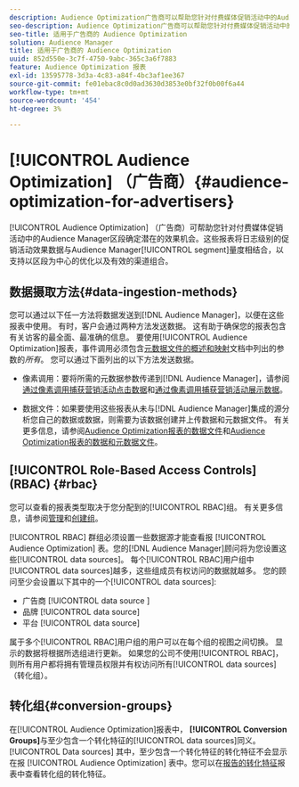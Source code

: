 ```yaml
---
description: Audience Optimization广告商可以帮助您针对付费媒体促销活动中的Audience Manager区段确定潜在的效果机会。 这些报表将日志级别的促销活动效果数据与Audience Manager区段量度相结合，以支持以区段为中心的优化以及有效的渠道组合。
seo-description: Audience Optimization广告商可以帮助您针对付费媒体促销活动中的Audience Manager区段确定潜在的效果机会。 这些报表将日志级别的促销活动效果数据与Audience Manager区段量度相结合，以支持以区段为中心的优化以及有效的渠道组合。
seo-title: 适用于广告商的 Audience Optimization
solution: Audience Manager
title: 适用于广告商的 Audience Optimization
uuid: 852d550e-3c7f-4750-9abc-365c3a6f7883
feature: Audience Optimization 报表
exl-id: 13595778-3d3a-4c83-a84f-4bc3af1ee367
source-git-commit: fe01ebac8c0d0ad3630d3853e0bf32f0b00f6a44
workflow-type: tm+mt
source-wordcount: '454'
ht-degree: 3%

---
```


# [!UICONTROL Audience Optimization] （广告商）{#audience-optimization-for-advertisers}

[!UICONTROL Audience Optimization] （广告商）可帮助您针对付费媒体促销活动中的Audience Manager区段确定潜在的效果机会。这些报表将日志级别的促销活动效果数据与Audience Manager[!UICONTROL segment]量度相结合，以支持以区段为中心的优化以及有效的渠道组合。

## 数据摄取方法{#data-ingestion-methods}

您可以通过以下任一方法将数据发送到[!DNL Audience Manager]，以便在这些报表中使用。 有时，客户会通过两种方法发送数据。 这有助于确保您的报表包含有关访客的最全面、最准确的信息。 要使用[!UICONTROL Audience Optimization]报表，事件调用必须包含[元数据文件的概述和映射](../../../reporting/audience-optimization-reports/metadata-files-intro/metadata-file-overview.md)文档中列出的参数的&#x200B;*所有*。 您可以通过下面列出的以下方法发送数据。

* 像素调用：要将所需的元数据参数传递到[!DNL Audience Manager]，请参阅[通过像素调用捕获营销活动点击数据](../../../integration/media-data-integration/click-data-pixels.md)和[通过像素调用捕获营销活动展示数据](../../../integration/media-data-integration/impression-data-pixels.md)。

* 数据文件：如果要使用这些报表从未与[!DNL Audience Manager]集成的源分析您自己的数据或数据，则需要为该数据创建并上传数据和元数据文件。 有关更多信息，请参阅[Audience Optimization报表的数据文件](../../../reporting/audience-optimization-reports/metadata-files-intro/datafiles-intro.md)和[Audience Optimization报表的数据和元数据文件](../../../reporting/audience-optimization-reports/metadata-files-intro/metadata-files-intro.md)。

## [!UICONTROL Role-Based Access Controls] (RBAC) {#rbac}

您可以查看的报表类型取决于您分配到的[!UICONTROL RBAC]组。 有关更多信息，请参阅[管理](../../../features/administration/administration-overview.md)和[创建组](../../../features/administration/administration-overview.md#create-group)。

[!UICONTROL RBAC] 群组必须设置一些数据源才能查看报 [!UICONTROL Audience Optimization] 表。您的[!DNL Audience Manager]顾问将为您设置这些[!UICONTROL data sources]。 每个[!UICONTROL RBAC]用户组中[!UICONTROL data sources]越多，这些组成员有权访问的数据就越多。 您的顾问至少会设置以下其中的一个[!UICONTROL data sources]:

* 广告商 [!UICONTROL data source ]
* 品牌 [!UICONTROL data source]
* 平台 [!UICONTROL data source]

属于多个[!UICONTROL RBAC]用户组的用户可以在每个组的视图之间切换。 显示的数据将根据所选组进行更新。 如果您的公司不使用[!UICONTROL RBAC]，则所有用户都将拥有管理员权限并有权访问所有[!UICONTROL data sources]（转化组）。

## 转化组{#conversion-groups}

在[!UICONTROL Audience Optimization]报表中， **[!UICONTROL Conversion Groups]**&#x200B;与至少包含一个转化特征的[!UICONTROL data sources]同义。 [!UICONTROL Data sources] 其中，至少包含一个转化特征的转化特征不会显示在报 [!UICONTROL Audience Optimization] 表中。您可以在[报告的转化特征](../../../reporting/audience-optimization-reports/aor-advertisers/reported-conversion-traits.md)报表中查看转化组的转化特征。
